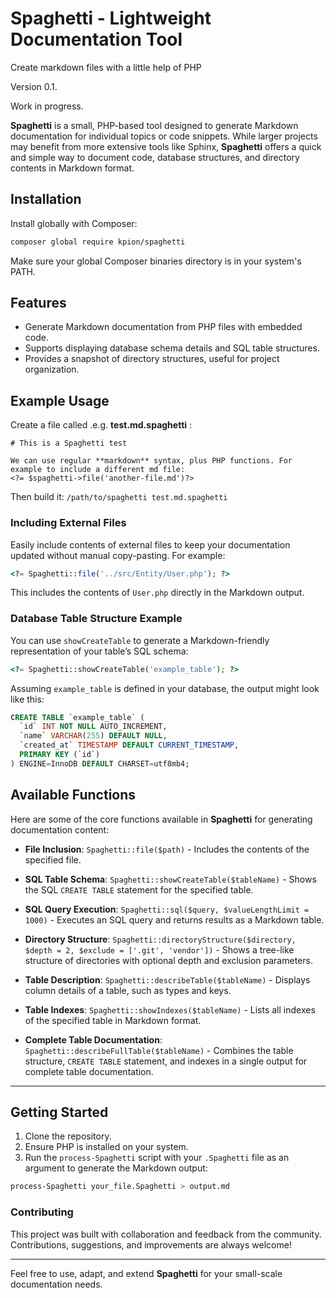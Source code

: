 # Spaghetti - Lightweight Documentation Tool

Create markdown files with a little help of PHP


Version 0.1.

Work in progress.

**Spaghetti** is a small, PHP-based tool designed to generate Markdown documentation for individual topics or code snippets. While larger projects may benefit from more extensive tools like Sphinx, **Spaghetti** offers a quick and simple way to document code, database structures, and directory contents in Markdown format.

## Installation

Install globally with Composer:

```bash
composer global require kpion/spaghetti
```
Make sure your global Composer binaries directory is in your system's PATH.

## Features

- Generate Markdown documentation from PHP files with embedded code.
- Supports displaying database schema details and SQL table structures.
- Provides a snapshot of directory structures, useful for project organization.

## Example Usage

Create a file called .e.g. **test.md.spaghetti** :
```
# This is a Spaghetti test

We can use regular **markdown** syntax, plus PHP functions. For example to include a different md file:
<?= $spaghetti->file('another-file.md')?>
```
Then build it:
`/path/to/spaghetti test.md.spaghetti`



### Including External Files

Easily include contents of external files to keep your documentation updated without manual copy-pasting. For example:

```php
<?= Spaghetti::file('../src/Entity/User.php'); ?>
```

This includes the contents of `User.php` directly in the Markdown output.

### Database Table Structure Example

You can use `showCreateTable` to generate a Markdown-friendly representation of your table’s SQL schema:

```php
<?= Spaghetti::showCreateTable('example_table'); ?>
```

Assuming `example_table` is defined in your database, the output might look like this:

```sql
CREATE TABLE `example_table` (
  `id` INT NOT NULL AUTO_INCREMENT,
  `name` VARCHAR(255) DEFAULT NULL,
  `created_at` TIMESTAMP DEFAULT CURRENT_TIMESTAMP,
  PRIMARY KEY (`id`)
) ENGINE=InnoDB DEFAULT CHARSET=utf8mb4;
```

## Available Functions

Here are some of the core functions available in **Spaghetti** for generating documentation content:

- **File Inclusion**:
  `Spaghetti::file($path)` - Includes the contents of the specified file.

- **SQL Table Schema**:
  `Spaghetti::showCreateTable($tableName)` - Shows the SQL `CREATE TABLE` statement for the specified table.

- **SQL Query Execution**:
  `Spaghetti::sql($query, $valueLengthLimit = 1000)` - Executes an SQL query and returns results as a Markdown table.

- **Directory Structure**:
  `Spaghetti::directoryStructure($directory, $depth = 2, $exclude = ['.git', 'vendor'])` - Shows a tree-like structure of directories with optional depth and exclusion parameters.

- **Table Description**:
  `Spaghetti::describeTable($tableName)` - Displays column details of a table, such as types and keys.

- **Table Indexes**:
  `Spaghetti::showIndexes($tableName)` - Lists all indexes of the specified table in Markdown format.

- **Complete Table Documentation**:
  `Spaghetti::describeFullTable($tableName)` - Combines the table structure, `CREATE TABLE` statement, and indexes in a single output for complete table documentation.

---

## Getting Started

1. Clone the repository.
2. Ensure PHP is installed on your system.
3. Run the `process-Spaghetti` script with your `.Spaghetti` file as an argument to generate the Markdown output:

```bash
process-Spaghetti your_file.Spaghetti > output.md
```

### Contributing

This project was built with collaboration and feedback from the community. Contributions, suggestions, and improvements are always welcome!

---

Feel free to use, adapt, and extend **Spaghetti** for your small-scale documentation needs.

